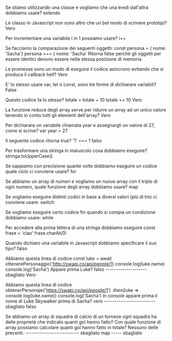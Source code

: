Se stiamo utilizzando una classe e vogliamo che una eredi dall'altra dobbiamo usare? extends

Le classo in Javascript non sono altro che un bel modo di scrivere prototipi? Vero

Per incrementare una variabile i in 1 possiamo usare? i++

Se facciamo la comparazione dei seguenti oggetti: 
const persona = { nome: 'Sacha'}
persona === { nome: 'Sacha'
Ritorna false perchè gli oggetti per essere identici devono essere nella stessa posizione di memoria

Le promesse sono un modo di eseguire il codice asincrono evitando che si produca il callback hell? Vero

E' lo stesso usare var, let o const, sono tre forme di dichiarare variabili? False

Questo codice fa lo stesso?
totale = totale + 10
totale += 10
Vero

La funzione reduce degli array serve per ridurre un array ad un unico valore tenendo in conto tutti gli elementi dell'array?
Vero

Per dichiarare un variabile chiamata year e assegnargli un valore di 27, come si scrive?
var year = 27

Il seguente codice ritorna true?
'1' === 1
falso

Per trasformare una stringa in maiuscolo cosa dobbiamo eseguire?
stringa.toUpperCase()

Se sappiamo con precisione quante volte dobbiamo eseguire un codice quale ciclo ci conviene usare?
for

Se abbiamo un array di numeri e vogliamo un nuovo array con il triplo di ogni numero, quale funzione degli array dobbiamo usare?
map

Se vogliamo eseguire distinti codici in base a diversi valori (più di tre) ci conviene usare:
switch

Se vogliamo eseguire certo codice fin quando si compia un condizione dobbiamo usare:
while

Per accedere alla prima lettera di una stringa dobbiamo eseguire
const frase = 'ciao'
frase.charAt(0)

Quando dichiaro una variabile in Javascript dobbiamo specificare il suo tipo?
falso

Abbiamo questa linea di codice
const luke = await ottenerePersonaggio('http://swapi.co/api/people/1)
    console.log(luke.name)
    console.log('Sacha')
Appare prima Luke? falso -------------------- sbagliato
Vero

Abbiamo questa linea di codice
obtenerPersonaje('https://swapi.co/api/people/1')
    .then(luke => console.log(luke.name))
    console.log('Sacha')
In console appare prima il nome di Luke Skywalker prima di Sacha?
vero ------------------------- sbagliato
falso

Se abbiamo un array di squadra di calcio di un torneoe ogni squadra ha delle proprietà che indicato quanti gol hanno fatto? Con quale funzione di array possiamo calcolare quanti gol hanno fatto in totale?
Nessuno delle precenti. -------------------------- sbagliato
map ----- sbagliato